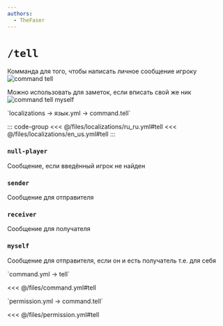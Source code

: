 ```yaml
---
authors:
  - TheFaser
---
```


# `/tell`

Комманда для того, чтобы написать личное сообщение игроку
![command tell](/commandtell.png)

Можно использовать для заметок, если вписать свой же ник
![command tell myself](/commandtellmyself.png)

[//]: # (localization)
<!--@include: @/parts/words.md#localization--> 
<!--@include: @/parts/words.md#path--> `localizations → язык.yml → command.tell`

<!--@include: @/parts/words.md#default--> 

::: code-group
<<< @/files/localizations/ru_ru.yml#tell
<<< @/files/localizations/en_us.yml#tell
:::

### `null-player`

Сообщение, если введённый игрок не найден

### `sender`

Сообщение для отправителя

### `receiver`

Сообщение для получателя

### `myself`

Сообщение для отправителя, если он и есть получатель т.е. для себя

[//]: # (command.yml)
<!--@include: @/parts/words.md#setting-->
<!--@include: @/parts/words.md#path--> `command.yml → tell`

<!--@include: @/parts/words.md#default-->
<<< @/files/command.yml#tell

<!--@include: @/parts/enable.md-->
<!--@include: @/parts/suggestOfflinePlayers.md-->
<!--@include: @/parts/range.md-->
<!--@include: @/parts/aliases.md-->
<!--@include: @/parts/destination.md-->
<!--@include: @/parts/cooldown.md-->
<!--@include: @/parts/sound.md-->

[//]: # (permission.yml)
<!--@include: @/parts/words.md#permission-->
<!--@include: @/parts/words.md#path--> `permission.yml → command.tell`

<!--@include: @/parts/words.md#default-->
<<< @/files/permission.yml#tell

<!--@include: @/parts/permission/permissionTier3.md-->
<!--@include: @/parts/permission/cooldown.md-->
<!--@include: @/parts/permission/sound.md-->

